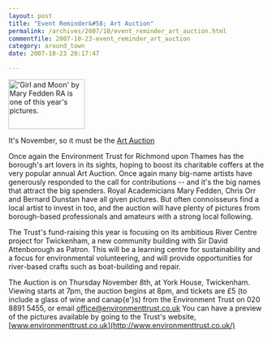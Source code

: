 ```yaml
---
layout: post
title: "Event Reminder&#58; Art Auction"
permalink: /archives/2007/10/event_reminder_art_auction.html
commentfile: 2007-10-23-event_reminder_art_auction
category: around_town
date: 2007-10-23 20:17:47

---
```


<a href="/assets/images/2007/art_auction.jpg" title="See larger version of - 'Girl and Moon' by Mary Fedden RA is one of this year's pictures."><img src="/assets/images/2007/art_auction_thumb.jpg" width="150" height="98" alt="'Girl and Moon' by Mary Fedden RA is one of this year's pictures." class="photo right" /></a>

It's November, so it must be the [Art Auction](/event/auction/200705141716)

Once again the Environment Trust for Richmond upon Thames has the borough's art lovers in its sights, hoping to boost its charitable coffers at the very popular annual Art Auction. Once again many big-name artists have generously responded to the call for contributions -- and it's the big names that attract the big spenders. Royal Academicians Mary Fedden, Chris Orr and Bernard Dunstan have all given pictures. But often connoisseurs find a local artist to invest in too, and the auction will have plenty of pictures from borough-based professionals and amateurs with a strong local following.

The Trust's fund-raising this year is focusing on its ambitious River Centre project for Twickenham, a new community building with Sir David Attenborough as Patron. This will be a learning centre for sustainability and a focus for environmental volunteering, and will provide opportunities for river-based crafts such as boat-building and repair.

The Auction is on Thursday November 8th, at York House, Twickenham. Viewing starts at 7pm, the auction begins at 8pm, and tickets are £5 (to include a glass of wine and canap{e'}s) from the Environment Trust on 020 8891 5455, or email <office@environmenttrust.co.uk>
You can have a preview of the pictures available by going to the Trust's website, [www.environmenttrust.co.uk](http://www.environmenttrust.co.uk/)
